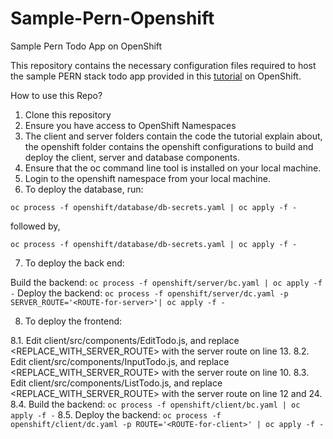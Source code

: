 # Sample-Pern-Openshift
Sample Pern Todo App on OpenShift

This repository contains the necessary configuration files required to host the sample PERN stack todo app provided in this [tutorial](https://www.youtube.com/watch?v=ldYcgPKEZC8) on OpenShift.

How to use this Repo?

1. Clone this repository
2. Ensure you have access to OpenShift Namespaces
3. The client and server folders contain the code the tutorial explain about, the openshift folder contains the openshift configurations to build and deploy the client, server and database components.
4. Ensure that the oc command line tool is installed on your local machine.
5. Login to the openshift namespace from your local machine.
6. To deploy the database, run:

` oc process -f openshift/database/db-secrets.yaml | oc apply -f - `

followed by,

` oc process -f openshift/database/db-secrets.yaml | oc apply -f - `

7. To deploy the back end:

Build the backend:
 ` oc process -f openshift/server/bc.yaml | oc apply -f - `
Deploy the backend:
 ` oc process -f openshift/server/dc.yaml -p SERVER_ROUTE='<ROUTE-for-server>'| oc apply -f - `

8. To deploy the frontend:

 8.1. Edit client/src/components/EditTodo.js, and replace <REPLACE_WITH_SERVER_ROUTE> with the server route on line 13.
 8.2. Edit client/src/components/InputTodo.js, and replace <REPLACE_WITH_SERVER_ROUTE> with the server route on line 10.
 8.3. Edit client/src/components/ListTodo.js, and replace <REPLACE_WITH_SERVER_ROUTE> with the server route on line 12 and 24.
 8.4. Build the backend:
  ` oc process -f openshift/client/bc.yaml | oc apply -f - `
 8.5. Deploy the backend:
 ` oc process -f openshift/client/dc.yaml -p ROUTE='<ROUTE-for-client>' | oc apply -f - `
